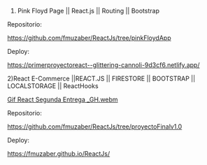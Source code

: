 1) Pink Floyd Page || React.js || Routing || Bootstrap 


Repositorio:


https://github.com/fmuzaber/ReactJs/tree/pinkFloydApp


Deploy:
  
https://primerproyectoreact--glittering-cannoli-9d3cf6.netlify.app/




2)React E-Commerce ||REACT.JS || FIRESTORE || BOOTSTRAP ||  LOCALSTORAGE || ReactHooks


[Gif React Segunda Entrega _GH.webm](https://github.com/fmuzaber/ReactJs/assets/104037681/0b37fdd9-317c-4e41-b086-eaa3aa2e896d)


Repositorio:

https://github.com/fmuzaber/ReactJs/tree/proyectoFinalv1.0


Deploy:

https://fmuzaber.github.io/ReactJs/

